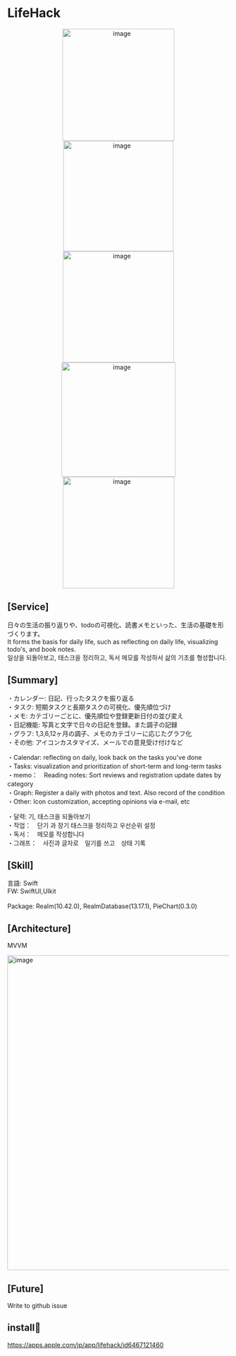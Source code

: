 # LifeHack 

<p align="center">
<img width="254" alt="image" src="https://github.com/rensawamo/LifeHack/assets/106803080/23413fb6-f795-48b2-8a59-027d151ec008">

<img width="250" alt="image" src="https://github.com/rensawamo/LifeHack/assets/106803080/8e5b6447-baa4-452c-9e1e-173ef3dee98b">

<img width="252" alt="image" src="https://github.com/rensawamo/LifeHack/assets/106803080/35ca7c5b-46b0-4f67-97c0-ba669095844a">

<img width="259" alt="image" src="https://github.com/rensawamo/LifeHack/assets/106803080/9deffa07-96e0-4e20-928c-87126df6a440">

<img width="253" alt="image" src="https://github.com/rensawamo/LifeHack/assets/106803080/28e1a964-4f07-4a3f-a3e9-e11f1f697d0a">
</p>


## [Service]
日々の生活の振り返りや、todoの可視化、読書メモといった、生活の基礎を形づくります。<br>
It forms the basis for daily life, such as reflecting on daily life, visualizing todo's, and book notes.<br>
일상을 되돌아보고, 태스크을 정리하고, 독서 메모를 작성하서 삶의 기초를 형성합니다.<br>

## [Summary]
・カレンダー: 日記、行ったタスクを振り返る  <br>
・タスク: 短期タスクと長期タスクの可視化、優先順位づけ  <br>
・メモ: カテゴリーごとに、優先順位や登録更新日付の並び変え  <br>
・日記機能: 写真と文字で日々の日記を登録。また調子の記録  <br>
・グラフ: 1,3,6,12ヶ月の調子、メモのカテゴリーに応じたグラフ化  <br>
・その他: アイコンカスタマイズ、メールでの意見受け付けなど  <br>

・Calendar: reflecting on daily, look back on the tasks you've done <br>
・Tasks: visualization and prioritization of short-term and long-term tasks　<br>
・memo：　Reading notes: Sort reviews and registration update dates by category　<br>
・Graph: Register a daily  with photos and text. Also record of the condition <br>
・Other: Icon customization, accepting opinions via e-mail, etc <br>

・달력: 기, 태스크을 되돌아보기 <br>
・작업：　단기 과 장기 태스크을  정리하고 우선순위 설정　<br>
・독서：　메모를 작성합니다　<br>
・그래프：　사진과 글자로　일기를 쓰고　상태 기록　<br>

## [Skill] <br>
言語: Swift  <br>
FW: SwiftUI,UIkit  <br>  
Package: Realm(10.42.0), RealmDatabase(13.17.1), PieChart(0.3.0)  <br>

## [Architecture] <br>
MVVM

<img width="713" alt="image" src="https://github.com/rensawamo/LifeHack/assets/106803080/f04bc9a1-9962-4ef1-a46d-4a1d7cf19ab8">



## [Future] <br>
Write to github issue<br>


## install🤩
https://apps.apple.com/jp/app/lifehack/id6467121460
